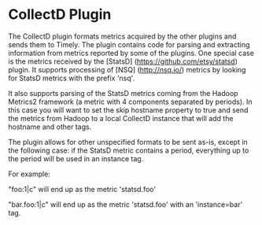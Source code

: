 # CollectD Plugin

The CollectD plugin formats metrics acquired by the other plugins and sends them to Timely. The plugin contains code for parsing and extracting information from metrics reported by some of the plugins. One special case is the metrics received by the [StatsD] (https://github.com/etsy/statsd) plugin. It supports processing of [NSQ] (http://nsq.io/) metrics by looking for StatsD metrics with the prefix 'nsq'. 

It also supports parsing of the StatsD metrics coming from the Hadoop Metrics2 framework (a metric with 4 components separated by periods). In this case you will want to set the skip hostname property to true and send the metrics from Hadoop to a local CollectD instance that will add the hostname and other tags. 

The plugin allows for other unspecified formats to be sent as-is, except in the following case: if the StatsD metric contains a period, everything up to the period will be used in an instance tag.

For example:

"foo:1|c" will end up as the metric 'statsd.foo'

"bar.foo:1|c" will end up as the metric 'statsd.foo' with an 'instance=bar' tag.

